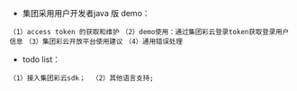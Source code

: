 * 集团采用用户开发者java 版 demo：

``` （1）access token 的获取和维护 ```
``` （2）demo使用：通过集团彩云登录token获取登录用户信息 ```
``` （3）集团彩云开放平台使用建议 ```
```（4）通用错误处理 ```


* todo list：

```（1）接入集团彩云sdk； ```
``` （2）其他语言支持; ```
